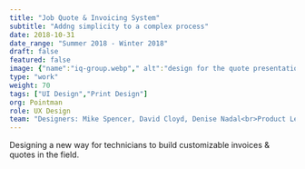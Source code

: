 ```yaml
---
title: "Job Quote & Invoicing System"
subtitle: "Addng simplicity to a complex process"
date: 2018-10-31
date_range: "Summer 2018 - Winter 2018"
draft: false
featured: false
image: {"name":"iq-group.webp"," alt":"design for the quote presentation process"}
type: "work"
weight: 70
tags: ["UI Design","Print Design"]
org: Pointman
role: UX Design
team: "Designers: Mike Spencer, David Cloyd, Denise Nadal<br>Product Lead: Steve Raines"
---
```

Designing a new way for technicians to build customizable invoices & quotes in the field.